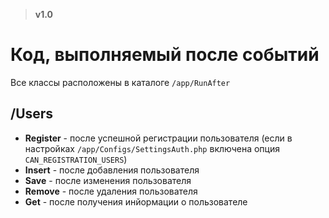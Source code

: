 > **v1.0**

# Код, выполняемый после событий
Все классы расположены в каталоге `/app/RunAfter`

## /Users
- **Register** - после успешной регистрации пользователя (если в настройках `/app/Configs/SettingsAuth.php` включена опция `CAN_REGISTRATION_USERS`)
- **Insert** - после добавления пользователя
- **Save** - после изменения пользователя
- **Remove** - после удаления пользователя
- **Get** - после получения инйормации о пользователе